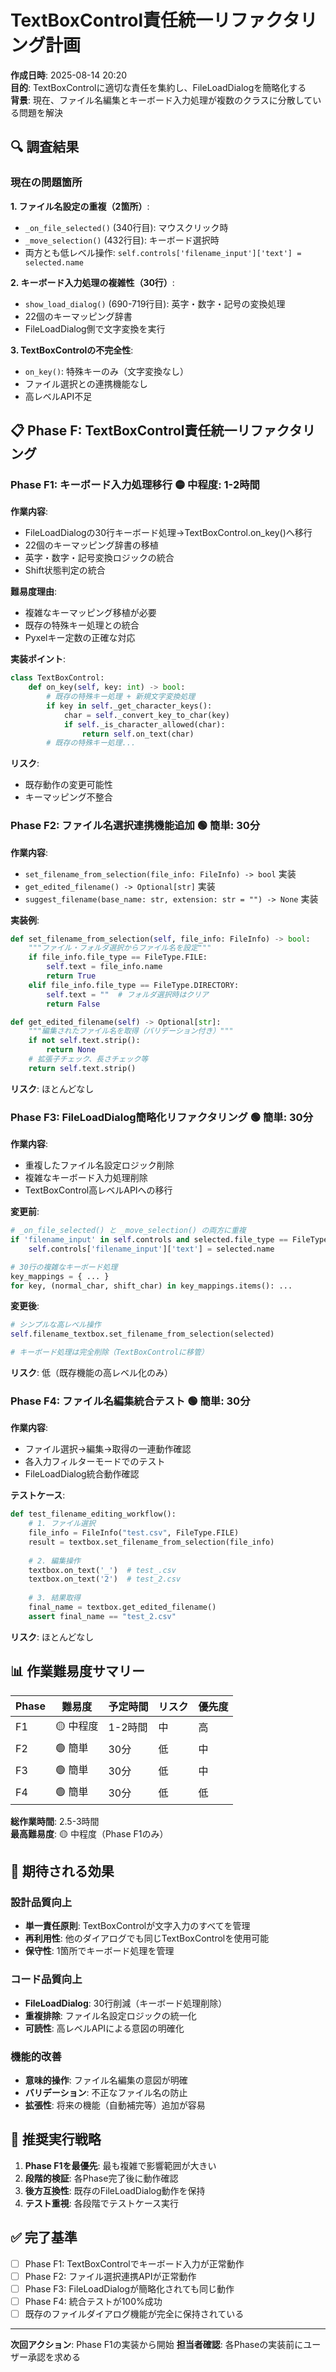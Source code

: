 # TextBoxControl責任統一リファクタリング計画

**作成日時**: 2025-08-14 20:20  
**目的**: TextBoxControlに適切な責任を集約し、FileLoadDialogを簡略化する  
**背景**: 現在、ファイル名編集とキーボード入力処理が複数のクラスに分散している問題を解決

## 🔍 調査結果

### 現在の問題箇所

**1. ファイル名設定の重複（2箇所）**:
- `_on_file_selected()` (340行目): マウスクリック時
- `_move_selection()` (432行目): キーボード選択時  
- 両方とも低レベル操作: `self.controls['filename_input']['text'] = selected.name`

**2. キーボード入力処理の複雑性（30行）**:
- `show_load_dialog()` (690-719行目): 英字・数字・記号の変換処理
- 22個のキーマッピング辞書
- FileLoadDialog側で文字変換を実行

**3. TextBoxControlの不完全性**:
- `on_key()`: 特殊キーのみ（文字変換なし）
- ファイル選択との連携機能なし
- 高レベルAPI不足

## 📋 Phase F: TextBoxControl責任統一リファクタリング

### **Phase F1: キーボード入力処理移行** 🟡 中程度: 1-2時間
**作業内容**:
- FileLoadDialogの30行キーボード処理→TextBoxControl.on_key()へ移行
- 22個のキーマッピング辞書の移植
- 英字・数字・記号変換ロジックの統合
- Shift状態判定の統合

**難易度理由**: 
- 複雑なキーマッピング移植が必要
- 既存の特殊キー処理との統合
- Pyxelキー定数の正確な対応

**実装ポイント**:
```python
class TextBoxControl:
    def on_key(self, key: int) -> bool:
        # 既存の特殊キー処理 + 新規文字変換処理
        if key in self._get_character_keys():
            char = self._convert_key_to_char(key)
            if self._is_character_allowed(char):
                return self.on_text(char)
        # 既存の特殊キー処理...
```

**リスク**: 
- 既存動作の変更可能性
- キーマッピング不整合

### **Phase F2: ファイル名選択連携機能追加** 🟢 簡単: 30分
**作業内容**:
- `set_filename_from_selection(file_info: FileInfo) -> bool` 実装
- `get_edited_filename() -> Optional[str]` 実装  
- `suggest_filename(base_name: str, extension: str = "") -> None` 実装

**実装例**:
```python
def set_filename_from_selection(self, file_info: FileInfo) -> bool:
    """ファイル・フォルダ選択からファイル名を設定"""
    if file_info.file_type == FileType.FILE:
        self.text = file_info.name
        return True
    elif file_info.file_type == FileType.DIRECTORY:
        self.text = ""  # フォルダ選択時はクリア
        return False

def get_edited_filename(self) -> Optional[str]:
    """編集されたファイル名を取得（バリデーション付き）"""
    if not self.text.strip():
        return None
    # 拡張子チェック、長さチェック等
    return self.text.strip()
```

**リスク**: ほとんどなし

### **Phase F3: FileLoadDialog簡略化リファクタリング** 🟢 簡単: 30分
**作業内容**:
- 重複したファイル名設定ロジック削除
- 複雑なキーボード入力処理削除
- TextBoxControl高レベルAPIへの移行

**変更前**:
```python
# _on_file_selected() と _move_selection() の両方に重複
if 'filename_input' in self.controls and selected.file_type == FileType.FILE:
    self.controls['filename_input']['text'] = selected.name

# 30行の複雑なキーボード処理
key_mappings = { ... }
for key, (normal_char, shift_char) in key_mappings.items(): ...
```

**変更後**:
```python
# シンプルな高レベル操作
self.filename_textbox.set_filename_from_selection(selected)

# キーボード処理は完全削除（TextBoxControlに移管）
```

**リスク**: 低（既存機能の高レベル化のみ）

### **Phase F4: ファイル名編集統合テスト** 🟢 簡単: 30分
**作業内容**:
- ファイル選択→編集→取得の一連動作確認
- 各入力フィルターモードでのテスト
- FileLoadDialog統合動作確認

**テストケース**:
```python
def test_filename_editing_workflow():
    # 1. ファイル選択
    file_info = FileInfo("test.csv", FileType.FILE)
    result = textbox.set_filename_from_selection(file_info)
    
    # 2. 編集操作
    textbox.on_text('_')  # test_.csv
    textbox.on_text('2')  # test_2.csv
    
    # 3. 結果取得
    final_name = textbox.get_edited_filename()
    assert final_name == "test_2.csv"
```

**リスク**: ほとんどなし

## 📊 作業難易度サマリー

| Phase | 難易度 | 予定時間 | リスク | 優先度 |
|-------|--------|----------|--------|--------|
| F1 | 🟡 中程度 | 1-2時間 | 中 | 高 |
| F2 | 🟢 簡単 | 30分 | 低 | 中 |
| F3 | 🟢 簡単 | 30分 | 低 | 中 |
| F4 | 🟢 簡単 | 30分 | 低 | 低 |

**総作業時間**: 2.5-3時間  
**最高難易度**: 🟡 中程度（Phase F1のみ）

## 🎯 期待される効果

### **設計品質向上**
- **単一責任原則**: TextBoxControlが文字入力のすべてを管理
- **再利用性**: 他のダイアログでも同じTextBoxControlを使用可能
- **保守性**: 1箇所でキーボード処理を管理

### **コード品質向上**
- **FileLoadDialog**: 30行削減（キーボード処理削除）
- **重複排除**: ファイル名設定ロジックの統一化
- **可読性**: 高レベルAPIによる意図の明確化

### **機能的改善**
- **意味的操作**: ファイル名編集の意図が明確
- **バリデーション**: 不正なファイル名の防止  
- **拡張性**: 将来の機能（自動補完等）追加が容易

## 🚀 推奨実行戦略

1. **Phase F1を最優先**: 最も複雑で影響範囲が大きい
2. **段階的検証**: 各Phase完了後に動作確認
3. **後方互換性**: 既存のFileLoadDialog動作を保持
4. **テスト重視**: 各段階でテストケース実行

## ✅ 完了基準

- [ ] Phase F1: TextBoxControlでキーボード入力が正常動作
- [ ] Phase F2: ファイル選択連携APIが正常動作  
- [ ] Phase F3: FileLoadDialogが簡略化されても同じ動作
- [ ] Phase F4: 統合テストが100%成功
- [ ] 既存のファイルダイアログ機能が完全に保持されている

---

**次回アクション**: Phase F1の実装から開始
**担当者確認**: 各Phaseの実装前にユーザー承認を求める